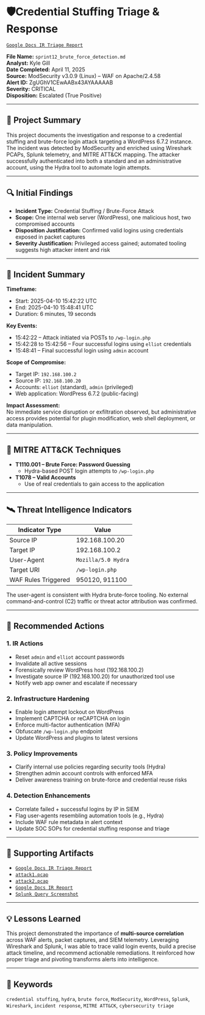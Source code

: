 # 🛡️Credential Stuffing Triage & Response
[`Google Docs IR Triage Report`](https://docs.google.com/document/d/1ayrAvYhJQV9mZYxLm6CVuMH9ZgV5qs_WIFTAZUVs3eA/edit?tab=t.0#heading=h.o95rl4iy9z4x)

**File Name:** `sprint12_brute_force_detection.md`  
**Analyst:** Kyle Gill  
**Date Completed:** April 11, 2025  
**Source:** ModSecurity v3.0.9 (Linux) – WAF on Apache/2.4.58  
**Alert ID:** ZgUGhV1CEwAABx43AYAAAAAB  
**Severity:** CRITICAL  
**Disposition:** Escalated (True Positive)

---

## 📌 Project Summary

This project documents the investigation and response to a credential stuffing and brute-force login attack targeting a WordPress 6.7.2 instance. The incident was detected by ModSecurity and enriched using Wireshark PCAPs, Splunk telemetry, and MITRE ATT&CK mapping. The attacker successfully authenticated into both a standard and an administrative account, using the Hydra tool to automate login attempts.

---

## 🔍 Initial Findings

- **Incident Type:** Credential Stuffing / Brute-Force Attack  
- **Scope:** One internal web server (WordPress), one malicious host, two compromised accounts  
- **Disposition Justification:** Confirmed valid logins using credentials exposed in packet captures  
- **Severity Justification:** Privileged access gained; automated tooling suggests high attacker intent and risk

---

## 🧠 Incident Summary

**Timeframe:**  
- Start: 2025-04-10 15:42:22 UTC  
- End: 2025-04-10 15:48:41 UTC  
- Duration: 6 minutes, 19 seconds  

**Key Events:**  
- 15:42:22 – Attack initiated via POSTs to `/wp-login.php`  
- 15:42:28 to 15:42:56 – Four successful logins using `elliot` credentials  
- 15:48:41 – Final successful login using `admin` account  

**Scope of Compromise:**  
- Target IP: `192.168.100.2`  
- Source IP: `192.168.100.20`  
- Accounts: `elliot` (standard), `admin` (privileged)  
- Web application: WordPress 6.7.2 (public-facing)

**Impact Assessment:**  
No immediate service disruption or exfiltration observed, but administrative access provides potential for plugin modification, web shell deployment, or data manipulation.

---

## 🧬 MITRE ATT&CK Techniques

- **T1110.001 – Brute Force: Password Guessing**  
  - Hydra-based POST login attempts to `/wp-login.php`
- **T1078 – Valid Accounts**  
  - Use of real credentials to gain access to the application

---

## 🛰️ Threat Intelligence Indicators

| Indicator Type        | Value                  |
|------------------------|------------------------|
| Source IP              | 192.168.100.20         |
| Target IP              | 192.168.100.2          |
| User-Agent             | `Mozilla/5.0 Hydra`    |
| Target URI             | `/wp-login.php`        |
| WAF Rules Triggered    | 950120, 911100         |

The user-agent is consistent with Hydra brute-force tooling. No external command-and-control (C2) traffic or threat actor attribution was confirmed.

---

## 🔧 Recommended Actions

### 1. IR Actions
- Reset `admin` and `elliot` account passwords
- Invalidate all active sessions
- Forensically review WordPress host (192.168.100.2)
- Investigate source IP (192.168.100.20) for unauthorized tool use
- Notify web app owner and escalate if necessary

### 2. Infrastructure Hardening
- Enable login attempt lockout on WordPress
- Implement CAPTCHA or reCAPTCHA on login
- Enforce multi-factor authentication (MFA)
- Obfuscate `/wp-login.php` endpoint
- Update WordPress and plugins to latest versions

### 3. Policy Improvements
- Clarify internal use policies regarding security tools (Hydra)
- Strengthen admin account controls with enforced MFA
- Deliver awareness training on brute-force and credential reuse risks

### 4. Detection Enhancements
- Correlate failed + successful logins by IP in SIEM  
- Flag user-agents resembling automation tools (e.g., Hydra)  
- Include WAF rule metadata in alert context  
- Update SOC SOPs for credential stuffing response and triage  

---

## 📁 Supporting Artifacts

- [`Google Docs IR Triage Report`](https://docs.google.com/document/d/1ayrAvYhJQV9mZYxLm6CVuMH9ZgV5qs_WIFTAZUVs3eA/edit?tab=t.0#heading=h.o95rl4iy9z4x)
- [`attack1.pcap`](https://practicum-content.s3.us-west-1.amazonaws.com/CSA/sprint12/attack1.pcap)  
- [`attack2.pcap`](https://practicum-content.s3.us-west-1.amazonaws.com/CSA/sprint12/attack2.pcap)  
- [`Google Docs IR Report`](https://docs.google.com/document/d/10xZAB_gdc3JE2a9zTYfHE7B2ylMHdZ1I2bM8zEa4aUU/edit?usp=sharing)  
- [`Splunk Query Screenshot`](https://practicum-content.s3.us-west-1.amazonaws.com/resources/Wireshark_-_attack1_-_Conversations_http_annotated_1747229483.png)

---

## 💡 Lessons Learned

This project demonstrated the importance of **multi-source correlation** across WAF alerts, packet captures, and SIEM telemetry. Leveraging Wireshark and Splunk, I was able to trace valid login events, build a precise attack timeline, and recommend actionable remediations. It reinforced how proper triage and pivoting transforms alerts into intelligence.

---

## 🧭 Keywords

`credential stuffing`, `hydra`, `brute force`, `ModSecurity`, `WordPress`, `Splunk`, `Wireshark`, `incident response`, `MITRE ATT&CK`, `cybersecurity triage`

